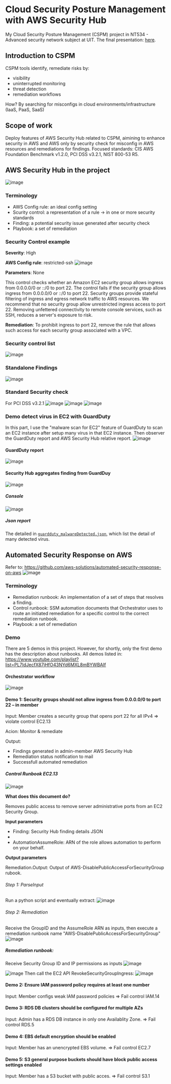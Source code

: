 # Cloud Security Posture Management with AWS Security Hub
My Cloud Security Posture Management (CSPM) project in NT534 - Advanced security network subject at UIT. The final presentation: [here](https://github.com/PNg-HA/CSPM-with-AWS-Security-Hub/blob/main/final/ATMNC_DoAn_final.pptx).

## Introduction to CSPM
CSPM tools identify, remediate risks by:
 - visibility
 - uninterrupted monitoring
 - threat detection
 - remediation workflows

How? By searching for misconfigs in cloud environments/infrastructure (IaaS, PaaS, SaaS)

## Scope of work
Deploy features of AWS Security Hub related to CSPM, aimining to enhance security in AWS and AWS only by security check for misconfig in AWS resources and remediations for findings.
Focused standards: CIS AWS Foundation Benchmark v1.2.0, PCI DSS v3.2.1, NIST 800-53 R5.

## AWS Security Hub in the project
![image](https://github.com/PNg-HA/CSPM-with-AWS-Security-Hub/assets/93396414/ad694793-4c02-4fef-bbcf-b086bd882488)

### Terminology
- AWS Config rule: an ideal config setting
- Scurity control: a representation of a rule -> in one or more security standards
- Finding: a potential security issue generated after security check
- Playbook: a set of remediation

### Security Control example
**Severity**: High

**AWS Config rule**: restricted-ssh
![image](https://github.com/PNg-HA/CSPM-with-AWS-Security-Hub/assets/93396414/6de87c8c-683a-4613-8fe3-043ec71a15c4)

**Parameters**: None 

This control checks whether an Amazon EC2 security group allows ingress from 0.0.0.0/0 or ::/0 to port 22. The control fails if the security group allows ingress from 0.0.0.0/0 or ::/0 to port 22.
Security groups provide stateful filtering of ingress and egress network traffic to AWS resources. We recommend that no security group allow unrestricted ingress access to port 22. Removing unfettered connectivity to remote console services, such as SSH, reduces a server's exposure to risk.

**Remediation**: 
To prohibit ingress to port 22, remove the rule that allows such access for each security group associated with a VPC.

### Security control list
![image](https://github.com/PNg-HA/CSPM-with-AWS-Security-Hub/assets/93396414/1eb301ef-3226-463f-b0e7-7036587cb691)

### Standalone Findings
![image](https://github.com/PNg-HA/CSPM-with-AWS-Security-Hub/assets/93396414/6ced0d81-b308-48d7-b8ac-fc62a658c64a)

### Standard Security check
For PCI DSS v3.2.1
![image](https://github.com/PNg-HA/CSPM-with-AWS-Security-Hub/assets/93396414/acd8d6e3-5ba7-49a9-b3cc-3be057f5a0c9)
![image](https://github.com/PNg-HA/CSPM-with-AWS-Security-Hub/assets/93396414/9dc4d00b-6aa6-4934-bd11-11440e017edc)
![image](https://github.com/PNg-HA/CSPM-with-AWS-Security-Hub/assets/93396414/174ae4da-6652-4488-bfff-ab7a21628aa0)

### Demo detect virus in EC2 with GuardDuty
In this part, I use the "malware scan for EC2" feature of GuardDuty to scan an EC2 instance after setup many virus in that EC2 instance. Then observer the GuardDuty report and AWS Security Hub relative report.
![image](https://github.com/PNg-HA/CSPM-with-AWS-Security-Hub/assets/93396414/74c783cd-8ae7-4ec2-8ad5-abe1ef2b0300)

#### GuardDuty report
![image](https://github.com/PNg-HA/CSPM-with-AWS-Security-Hub/assets/93396414/2b471a25-41db-4634-bdd0-c5f7f64bbaca)

#### Security Hub aggregates finding from GuardDuy
![image](https://github.com/PNg-HA/CSPM-with-AWS-Security-Hub/assets/93396414/1af955b1-06a2-4413-a443-456452c1af65)
##### Console
![image](https://github.com/PNg-HA/CSPM-with-AWS-Security-Hub/assets/93396414/43272332-5b7e-4824-b0db-8ea58b643e1c)
##### Json report
The detailed in [`guardduty_malwareDetected.json`](guardduty_malwareDetected.json), which list the detail of many detected virus.

## Automated Security Response on AWS
Refer to: https://github.com/aws-solutions/automated-security-response-on-aws
![image](https://github.com/PNg-HA/CSPM-with-AWS-Security-Hub/assets/93396414/4f7d120c-b2b1-4d4d-817b-ed6035206bdb)

### Terminology
- Remediation runbook: An implementation of a set of steps that resolves a finding.
- Control runbook: SSM automation documents that Orchestrator uses to route an initiated remediation for a specific control to the correct remediation runbook.
- Playbook: a set of remediation

### Demo
There are 5 demos in this project. However, for shortly, only the first demo has the description about runbooks. All demos listed in: https://www.youtube.com/playlist?list=PL7IdJecfX87jHfO43NYd6MXL8mBYWBAIf

#### Orchestrator workflow
![image](https://github.com/PNg-HA/CSPM-with-AWS-Security-Hub/assets/93396414/929db750-3807-4da9-af94-4f7bcf0a9dde)
#### Demo 1: Security groups should not allow ingress from 0.0.0.0/0 to port 22 – in member
Input: Member creates a security group that opens port 22 for all IPv4
=> violate control EC2.13

Acion: Monitor & remediate

Output: 
- Findings generated in admin-member AWS Security Hub
- Remediation status notification to mail 
- Successfull automated remediation

##### Control Runbook EC2.13
![image](https://github.com/PNg-HA/CSPM-with-AWS-Security-Hub/assets/93396414/9bdfabbc-1838-40e0-8ffd-9a21742e1468)

**What does this document do?**

Removes public access to remove server administrative ports from an EC2 Security Group.

**Input parameters**

- Finding: Security Hub finding details JSON
- 
- AutomationAssumeRole: ARN of the role allows automation to perform on your behalf.

**Output parameters**

Remediation.Output: Output of AWS-DisablePublicAccessForSecurityGroup rubook.

###### Step 1: ParseInput
Run a python script and eventually extract:
![image](https://github.com/PNg-HA/CSPM-with-AWS-Security-Hub/assets/93396414/771555d3-2bdf-4409-aa19-fa0569b97ba4)

###### Step 2: Remediation
Receive the GroupID and the AssumeRole ARN as inputs, then execute a remediation runbook name "AWS-DisablePublicAccessForSecurityGroup"
![image](https://github.com/PNg-HA/CSPM-with-AWS-Security-Hub/assets/93396414/641c5c83-f836-46e0-b25c-46d7fbc2b327)

##### Remediation runbook:
Receive Security Group ID and IP permissions as inputs
![image](https://github.com/PNg-HA/CSPM-with-AWS-Security-Hub/assets/93396414/a4c197a6-9925-462a-b8e7-057f7e47c25d)

![image](https://github.com/PNg-HA/CSPM-with-AWS-Security-Hub/assets/93396414/7bbc2023-d095-46cf-bb9d-fa18b7007aa7)
Then call the EC2 API RevokeSecurityGroupIngress:
![image](https://github.com/PNg-HA/CSPM-with-AWS-Security-Hub/assets/93396414/6759f7c5-ee19-41f3-8300-ba3d44d816f8)

#### Demo 2: Ensure IAM password policy requires at least one number
Input: Member configs weak IAM password policies 
=> Fail control IAM.14

#### Demo 3: RDS DB clusters should be configured for multiple AZs
Input: Admin has a RDS DB instance in only one Availablity Zone.
=> Fail control RDS.5

#### Demo 4: EBS default encryption should be enabled
Input: Member has an unencrypted EBS volume.
=> Fail control EC2.7

#### Demo 5: S3 general purpose buckets should have block public access settings enabled
Input: Member has a S3 bucket with public acces.
=> Fail control S3.1





